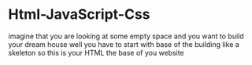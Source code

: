 # Html-JavaScript-Css
imagine that you are looking at some empty space and you want to build your dream house 
well you have to start with base of the building like a skeleton so this is your HTML the base of you website 
